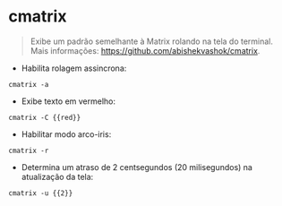 # cmatrix

> Exibe um padrão semelhante à Matrix rolando na tela do terminal.
> Mais informações: <https://github.com/abishekvashok/cmatrix>.

- Habilita rolagem assincrona:

`cmatrix -a`

- Exibe texto em vermelho:

`cmatrix -C {{red}}`

- Habilitar modo arco-iris:

`cmatrix -r`

- Determina um atraso de 2 centsegundos (20 milisegundos) na atualização da tela:

`cmatrix -u {{2}}`

